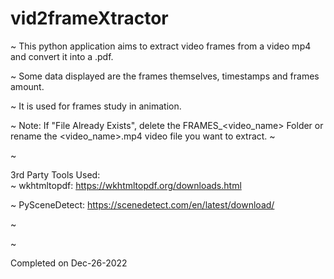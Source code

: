 # vid2frameXtractor
~ This python application aims to extract video frames from a video mp4 and convert it into a .pdf. 

~ Some data displayed are the frames themselves, timestamps and frames amount.  

~ It is used for frames study in animation. 

~ Note: If "File Already Exists", delete the FRAMES_<video_name> Folder or rename the <video_name>.mp4 video file you want to extract. ~ 

~

3rd Party Tools Used:   
~ wkhtmltopdf: https://wkhtmltopdf.org/downloads.html 

~ PySceneDetect: https://scenedetect.com/en/latest/download/

~

~

Completed on Dec-26-2022 

